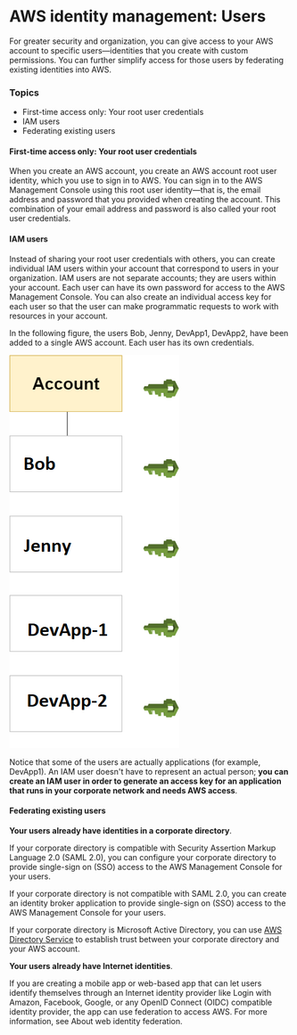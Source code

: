 # AWS identity management: Users
For greater security and organization, you can give access to your AWS account to specific users—identities that you create with custom permissions. You can further simplify access for those users by federating existing identities into AWS.

### Topics

* First-time access only: Your root user credentials
* IAM users
* Federating existing users

#### First-time access only: Your root user credentials

When you create an AWS account, you create an AWS account root user identity, which you use to sign in to AWS. You can sign in to the AWS Management Console using this root user identity—that is, the email address and password that you provided when creating the account. This combination of your email address and password is also called your root user credentials.

#### IAM users
Instead of sharing your root user credentials with others, you can create individual IAM users within your account that correspond to users in your organization. IAM users are not separate accounts; they are users within your account. Each user can have its own password for access to the AWS Management Console. You can also create an individual access key for each user so that the user can make programmatic requests to work with resources in your account.

In the following figure, the users Bob, Jenny, DevApp1, DevApp2, have been added to a single AWS account. Each user has its own credentials.

![Image](images/iam-intro-account-with-users.diagram.png)

Notice that some of the users are actually applications (for example, DevApp1). An IAM user doesn't have to represent an actual person; **you can create an IAM user in order to generate an access key for an application that runs in your corporate network and needs AWS access**.

#### Federating existing users

**Your users already have identities in a corporate directory**.

If your corporate directory is compatible with Security Assertion Markup Language 2.0 (SAML 2.0), you can configure your corporate directory to provide single-sign on (SSO) access to the AWS Management Console for your users.

If your corporate directory is not compatible with SAML 2.0, you can create an identity broker application to provide single-sign on (SSO) access to the AWS Management Console for your users. 

If your corporate directory is Microsoft Active Directory, you can use [AWS Directory Service](https://aws.amazon.com/directoryservice/) to establish trust between your corporate directory and your AWS account.

**Your users already have Internet identities**.

If you are creating a mobile app or web-based app that can let users identify themselves through an Internet identity provider like Login with Amazon, Facebook, Google, or any OpenID Connect (OIDC) compatible identity provider, the app can use federation to access AWS. For more information, see About web identity federation.